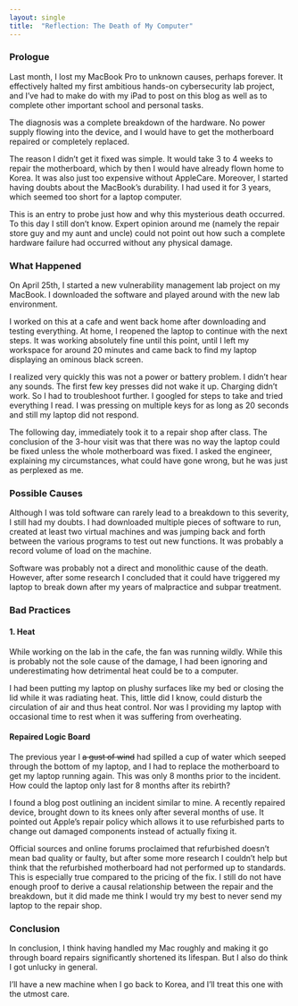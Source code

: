 ```yaml
---
layout: single
title:  "Reflection: The Death of My Computer"
---
```



### Prologue
Last month, I lost my MacBook Pro to unknown causes, perhaps forever. It effectively halted my first ambitious hands-on cybersecurity lab project, and I’ve had to make do with my iPad to post on this blog as well as to complete other important school and personal tasks. 

The diagnosis was a complete breakdown of the hardware. No power supply flowing into the device, and I would have to get the motherboard repaired or completely replaced. 

The reason I didn’t get it fixed was simple. It would take 3 to 4 weeks to repair the motherboard, which by then I would have already flown home to Korea. It was also just too expensive without AppleCare. Moreover, I started having doubts about the MacBook’s durability. I had used it for 3 years, which seemed too short for a laptop computer. 

This is an entry to probe just how and why this mysterious death occurred. To this day I still don’t know. Expert opinion around me (namely the repair store guy and my aunt and uncle) could not point out how such a complete hardware failure had occurred without any physical damage. 

### What Happened
On April 25th, I started a new vulnerability management lab project on my MacBook. I downloaded the software and played around with the new lab environment.

I worked on this at a cafe and went back home after downloading and testing everything. At home, I reopened the laptop to continue with the next steps. It was working absolutely fine until this point, until I left my workspace for around 20 minutes and came back to find my laptop displaying an ominous black screen.

I realized very quickly this was not a power or battery problem. I didn’t hear any sounds. The first few key presses did not wake it up. Charging didn’t work. So I had to troubleshoot further. I googled for steps to take and tried everything I read. I was pressing on multiple keys for as long as 20 seconds and still my laptop did not respond. 

The following day, immediately took it to a repair shop after class. The conclusion of the 3-hour visit was that there was no way the laptop could be fixed unless the whole motherboard was fixed. I asked the engineer, explaining my circumstances, what could have gone wrong, but he was just as perplexed as me. 

### Possible Causes
Although I was told software can rarely lead to a breakdown to this severity, I still had my doubts. I had downloaded multiple pieces of software to run, created at least two virtual machines and was jumping back and forth between the various programs to test out new functions. It was probably a record volume of load on the machine. 

Software was probably not a direct and monolithic cause of the death. However, after some research I concluded that it could have triggered my laptop to break down after my years of malpractice and subpar treatment.


### Bad Practices 
#### 1. Heat
While working on the lab in the cafe, the fan was running wildly. While this is probably not the sole cause of the damage, I had been ignoring and underestimating how detrimental heat could be to a computer. 

I had been putting my laptop on plushy surfaces like my bed or closing the lid while it was radiating heat. This, little did I know, could disturb the circulation of air and thus heat control. Nor was I providing my laptop with occasional time to rest when it was suffering from overheating. 

#### Repaired Logic Board
The previous year I ~~a gust of wind~~ had spilled a cup of water which seeped through the bottom of my laptop, and I had to replace the motherboard to get my laptop running again. This was only 8 months prior to the incident. How could the laptop only last for 8 months after its rebirth?

I found a blog post outlining an incident similar to mine. A recently repaired device, brought down to its knees only after several months of use. It pointed out Apple’s repair policy which allows it to use refurbished parts to change out damaged components instead of actually fixing it. 

Official sources and online forums proclaimed that refurbished doesn’t mean bad quality or faulty, but after some more research I couldn’t help but think that the refurbished motherboard had not performed up to standards. This is especially true compared to the pricing of the fix. I still do not have enough proof to derive a causal relationship between the repair and the breakdown, but it did made me think I would try my best to never send my laptop to the repair shop.


### Conclusion
In conclusion, I think having handled my Mac roughly and making it go through board repairs significantly shortened its lifespan. But I also do think I got unlucky in general. 

I’ll have a new machine when I go back to Korea, and I’ll treat this one with the utmost care. 


